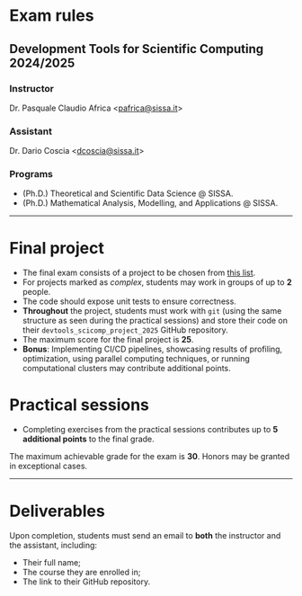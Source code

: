 # Exam rules
## Development Tools for Scientific Computing 2024/2025

### Instructor
Dr. Pasquale Claudio Africa <<pafrica@sissa.it>>

### Assistant
Dr. Dario Coscia <<dcoscia@sissa.it>>

### Programs
- (Ph.D.) Theoretical and Scientific Data Science @ SISSA.
- (Ph.D.) Mathematical Analysis, Modelling, and Applications @ SISSA.

---

# Final project
- The final exam consists of a project to be chosen from [this list](exam_projects.md).
- For projects marked as *complex*, students may work in groups of up to **2** people.
- The code should expose unit tests to ensure correctness.
- **Throughout** the project, students must work with `git` (using the same structure as seen during the practical sessions) and store their code on their `devtools_scicomp_project_2025` GitHub repository.
- The maximum score for the final project is **25**.
- **Bonus**: Implementing CI/CD pipelines, showcasing results of profiling, optimization, using parallel computing techniques, or running computational clusters may contribute additional points.

# Practical sessions
- Completing exercises from the practical sessions contributes up to **5 additional points** to the final grade.

The maximum achievable grade for the exam is **30**. Honors may be granted in exceptional cases.

---

# Deliverables
Upon completion, students must send an email to **both** the instructor and the assistant, including:
- Their full name;
- The course they are enrolled in;
- The link to their GitHub repository.
